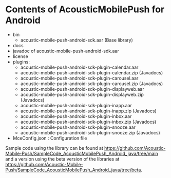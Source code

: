 # Contents of AcousticMobilePush for Android

- bin
  - acoustic-mobile-push-android-sdk.aar (Base library)
- docs
 - javadoc of acoustic-mobile-push-android-sdk.aar
- license 
- plugins:
  - acoustic-mobile-push-android-sdk-plugin-calendar.aar
  - acoustic-mobile-push-android-sdk-plugin-calendar.zip (Javadocs)
  - acoustic-mobile-push-android-sdk-plugin-carousel.aar
  - acoustic-mobile-push-android-sdk-plugin-carousel.zip (Javadocs)
  - acoustic-mobile-push-android-sdk-plugin-displayweb.aar
  - acoustic-mobile-push-android-sdk-plugin-displayweb.zip (Javadocs)
  - acoustic-mobile-push-android-sdk-plugin-inapp.aar
  - acoustic-mobile-push-android-sdk-plugin-inapp.zip (Javadocs)
  - acoustic-mobile-push-android-sdk-plugin-inbox.aar
  - acoustic-mobile-push-android-sdk-plugin-inbox.zip (Javadocs)
  - acoustic-mobile-push-android-sdk-plugin-snooze.aar
  - acoustic-mobile-push-android-sdk-plugin-snooze.zip (Javadocs)
- MceConfig.json : Configuration file


Sample code using the library can be found at https://github.com/Acoustic-Mobile-Push/SampleCode_AcousticMobilePush_Android_java/tree/main and a version using the beta version of the libraries at https://github.com/Acoustic-Mobile-Push/SampleCode_AcousticMobilePush_Android_java/tree/beta.
 
     